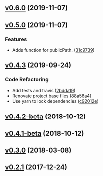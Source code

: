 <a name="v0.6.0"></a>
## [v0.6.0](https://github.com/alexseitsinger/webpack-bundle-tracker/compare/v0.5.0...v0.6.0) (2019-11-07)


<a name="v0.5.0"></a>
## [v0.5.0](https://github.com/alexseitsinger/webpack-bundle-tracker/compare/v0.4.3...v0.5.0) (2019-11-07)

### Features
- Adds function for publicPath. ([31c9739](https://github.com/alexseitsinger/webpack-bundle-tracker/commit/31c9739b96e6a05b84f8641128adb4720682f6b1))


<a name="v0.4.3"></a>
## [v0.4.3](https://github.com/alexseitsinger/webpack-bundle-tracker/compare/v0.4.2-beta...v0.4.3) (2019-09-24)

### Code Refactoring
- Add tests and travis ([2bdda19](https://github.com/alexseitsinger/webpack-bundle-tracker/commit/2bdda19cd9f221c639ae213a4fc2d80a6c3ced11))
- Renovate project base files ([88a56a4](https://github.com/alexseitsinger/webpack-bundle-tracker/commit/88a56a4270400d563b1848f44bf4193f09b9e10c))
- Use yarn to lock dependencies ([c92012e](https://github.com/alexseitsinger/webpack-bundle-tracker/commit/c92012ea60144845ad3c0c8fc6583bf37fef15aa))


<a name="v0.4.2-beta"></a>
## [v0.4.2-beta](https://github.com/alexseitsinger/webpack-bundle-tracker/compare/v0.4.1-beta...v0.4.2-beta) (2018-10-12)


<a name="v0.4.1-beta"></a>
## [v0.4.1-beta](https://github.com/alexseitsinger/webpack-bundle-tracker/compare/v0.3.0...v0.4.1-beta) (2018-10-12)


<a name="v0.3.0"></a>
## [v0.3.0](https://github.com/alexseitsinger/webpack-bundle-tracker/compare/v0.2.1...v0.3.0) (2018-03-08)


<a name="v0.2.1"></a>
## [v0.2.1](https://github.com/alexseitsinger/webpack-bundle-tracker/compare/261be0548bbace821a7669acb2dce8f121c3583f...v0.2.1) (2017-12-24)


